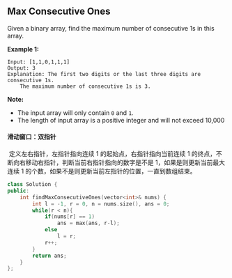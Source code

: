 ## Max Consecutive Ones

Given a binary array, find the maximum number of consecutive 1s in this array.

**Example 1:**

```
Input: [1,1,0,1,1,1]
Output: 3
Explanation: The first two digits or the last three digits are consecutive 1s.
    The maximum number of consecutive 1s is 3.
```

**Note:**

- The input array will only contain `0` and `1`.
- The length of input array is a positive integer and will not exceed 10,000

#### 滑动窗口：双指针

​		定义左右指针，左指针指向连续 1 的起始点，右指针指向当前连续 1 的终点，不断向右移动右指针，判断当前右指针指向的数字是不是 1，如果是则更新当前最大连续 1 的个数，如果不是则更新当前左指针的位置，一直到数组结束。

```c++
class Solution {
public:
    int findMaxConsecutiveOnes(vector<int>& nums) {
        int l = -1, r = 0, n = nums.size(), ans = 0;
        while(r < n){
            if(nums[r] == 1)
                ans = max(ans, r-l);
            else
                l = r;
            r++;
        }
        return ans;
    }
};
```

